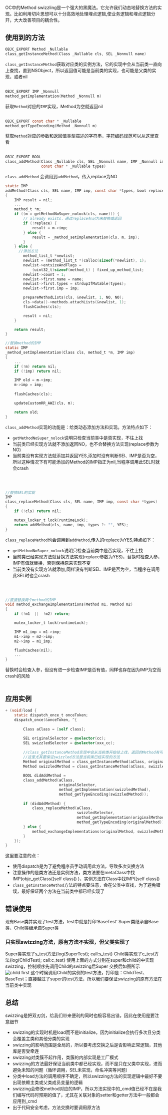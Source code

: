 ##
#### 
OC中的Method swizzling是一个强大的黑魔法。它允许我们动态地替换方法的实现。比如利用切片思想可以十分高效地处理埋点逻辑,使业务逻辑和埋点逻辑分开，大大改善项目的耦合性。<br/>

## 使用到的方法
```objectivec
OBJC_EXPORT Method _Nullable
class_getInstanceMethod(Class _Nullable cls, SEL _Nonnull name)
```
`class_getInstanceMethod`获取对应类的实例方法，它的实现中会从当前类一直向上查找，直到NSObject，所以返回值可能是当前类的实现，也可能是父类的实现，或者nil
<br/>
<br/>

```objectivec
OBJC_EXPORT IMP _Nonnull
method_getImplementation(Method _Nonnull m)
```
获取`Method`对应的`IMP`实现，Method为空就返回nil
<br/>
<br/>

```objectivec
OBJC_EXPORT const char * _Nullable
method_getTypeEncoding(Method _Nonnull m) 
```
获取`Method`对应的参数和返回值类型描述的字符串，[字符编码规范](https://developer.apple.com/library/archive/documentation/Cocoa/Conceptual/ObjCRuntimeGuide/Articles/ocrtTypeEncodings.html)可以从这里查看
<br/>
<br/>

```objectivec
OBJC_EXPORT BOOL
class_addMethod(Class _Nullable cls, SEL _Nonnull name, IMP _Nonnull imp, 
                const char * _Nullable types) 
```
`class_addMethod` 会调用到`addMethod`，传入replace为NO
```objectivec
static IMP 
addMethod(Class cls, SEL name, IMP imp, const char *types, bool replace)
{
    IMP result = nil;
    ...
    method_t *m;
    if ((m = getMethodNoSuper_nolock(cls, name))) {
        // already exists，通过replace标记为来替换或返回
        if (!replace) {
            result = m->imp;
        } else {
            result = _method_setImplementation(cls, m, imp);
        }
    } else {
      //添加方法
        method_list_t *newlist;
        newlist = (method_list_t *)calloc(sizeof(*newlist), 1);
        newlist->entsizeAndFlags = 
            (uint32_t)sizeof(method_t) | fixed_up_method_list;
        newlist->count = 1;
        newlist->first.name = name;
        newlist->first.types = strdupIfMutable(types);
        newlist->first.imp = imp;

        prepareMethodLists(cls, &newlist, 1, NO, NO);
        cls->data()->methods.attachLists(&newlist, 1);
        flushCaches(cls);

        result = nil;
    }

    return result;
}

//替换method的IMP
static IMP 
_method_setImplementation(Class cls, method_t *m, IMP imp)
{
    ...
    if (!m) return nil;
    if (!imp) return nil;

    IMP old = m->imp;
    m->imp = imp;
    
    flushCaches(cls);

    updateCustomRR_AWZ(cls, m);

    return old;
}
```
`class_addMethod`实现的功能是：给类动态添加方法和实现。方法特点如下：
* `getMethodNoSuper_nolock`说明只检查当前类中是否实现，不往上找
* 当前类已经实现方法就不添加返回NO，也不会替换方法实现(replace参数为NO)
* 当前类没有实现方法就添加并返回YES,添加时没有判断SEl、IMP是否为空，所以这种情况下有可能添加的Method的IMP指正为nil,当程序调用此SEL时就会crash
<br/>
<br/>

```objectivec
//替换SEL的实现
IMP 
class_replaceMethod(Class cls, SEL name, IMP imp, const char *types)
{
    if (!cls) return nil;

    mutex_locker_t lock(runtimeLock);
    return addMethod(cls, name, imp, types ?: "", YES);
}
```
`class_replaceMethod`也会调用到`addMethod`,传入的replace为YES,特点如下：
* `getMethodNoSuper_nolock`说明只检查当前类中是否实现，不往上找
* 当前类已经实现方法就替换方法实现(replace参数为YES)，替换时检查入参，IMP有值就替换，否则保持原来实现不变
* 当前类没有实现方法就添加,同样没有判断SEl、IMP是否为空，当程序在调用此SEL时也会crash
<br/>
<br/>

```objectivec
//直接替换两个method的IMP
void method_exchangeImplementations(Method m1, Method m2)
{
    if (!m1  ||  !m2) return;

    mutex_locker_t lock(runtimeLock);

    IMP m1_imp = m1->imp;
    m1->imp = m2->imp;
    m2->imp = m1_imp;

    flushCaches(nil);
    ...
}
```
替换时会检查入参，但没有进一步检查IMP是否有值，同样也存在因为IMP为空而crash的风险
<br/>
<br/>

## 应用实例
```objectivec
+ (void)load {
    static dispatch_once_t onceToken;
    dispatch_once(&onceToken, ^{
    
        Class aClass = [self class];
    
        SEL originalSelector = @selector(cc);
        SEL swizzledSelector = @selector(xxx_cc);
        
        //class_getInstanceMethod实现中会从当前类开始往上找，返回的Method有可能是父类的实现
        //这里尤其要保证swizzled方法是当前类已经实现的方法
        Method originalMethod = class_getInstanceMethod(aClass, originalSelector);
        Method swizzledMethod = class_getInstanceMethod(aClass, swizzledSelector);
        
        BOOL didAddMethod =
        class_addMethod(aClass,
                        originalSelector,
                        method_getImplementation(swizzledMethod),
                        method_getTypeEncoding(swizzledMethod));
                        
        if (didAddMethod) {
            class_replaceMethod(aClass,
                                swizzledSelector,
                                method_getImplementation(originalMethod),
                                method_getTypeEncoding(originalMethod));
        } else {
            method_exchangeImplementations(originalMethod, swizzledMethod);
        }
    });
}
```
这里要注意的点：
* 使用dispatch是为了避免程序员手动调用此方法，导致多次交换方法
* 注意操作的是类方法还是实例方法，类方法要在metaClass中找IMP(objc_getClass([self class]) )，实例方法在Class中找IMP([self class])
* `class_getInstanceMethod`方法的特点要注意，会在父类中查找，为了避免错误，最好保证两个方法在当前类中都已经实现了

## 错误使用
现有Base类并实现了test方法，test中就是打印‘BaseTest’
Super类继承自Base类，Child类继承自Super类
### 只实现swizzing方法，原有方法不实现，但父类实现了
Super类实现了s_test方法{log(SuperTest); call:s_test}
Child类实现了c_test方法{log(ChildTest); call:c_test}
使用上面的方式分别在super和child的中实现swizzing，控制顺序先调用Child的swizzing后Super
交换后如图所示
![child first](image/swizzing_currentclass_not_implement.jpg)
这个时候调用Child的实例的test方法，打印是：ChildTest、BaseTest；直接越过了super的test方法，所以我们要保证swizzing的原有方法在当前类中实现


## 总结
swizzing是把双刃剑，给我们带来便利的同时也极容易出错，因此在使用是要注意细节
* swizzing的实现时机是load而不是initialize，因为initialize会执行多次且分类会覆盖主类和其他分类的实现
* swizzing的影响范围是全局的，所以要考虑交换之后是否影响正常逻辑，其他库是否受牵连
* swizzing对类簇不起作用，类簇的内部实现是工厂模式
* swizzing的方法最好保证当前类中都已经实现，而不是只在父类中实现，进而避免未知的问题（循环调用，SEL未实现，命名冲突等问题）
* 分类中load方法的调用顺序不确定，所以swizzing方法的实现逻辑中最好不要出现依赖主类或父类成员变量的逻辑
* swizzing会修改method对应的IMP，所以方法实现中的_cmd值已经不在是我们编写代码时预期的值了，尤其在关联对象的setter和getter方法中一般都会应用到_cmd
* 出于代码安全考虑，方法交换时要调用原方法
